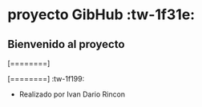 # proyecto GibHub :tw-1f31e:

## Bienvenido al proyecto 

[========]

[========]
:tw-1f199:
* Realizado por Ivan Dario Rincon
